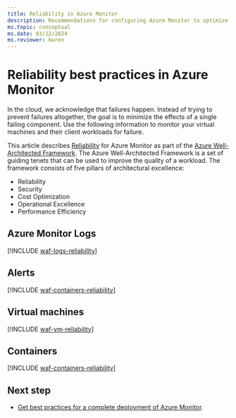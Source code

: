 ```yaml
---
title: Reliability in Azure Monitor
description: Recommendations for configuring Azure Monitor to optimize reliability.
ms.topic: conceptual
ms.date: 03/12/2024
ms.reviewer: bwren
---
```


# Reliability best practices in Azure Monitor

In the cloud, we acknowledge that failures happen. Instead of trying to prevent failures altogether, the goal is to minimize the effects of a single failing component. Use the following information to monitor your virtual machines and their client workloads for failure.

This article describes [Reliability](/azure/architecture/framework/reliability/) for Azure Monitor as part of the [Azure Well-Architected Framework](/azure/architecture/framework/). The Azure Well-Architected Framework is a set of guiding tenets that can be used to improve the quality of a workload. The framework consists of five pillars of architectural excellence:

- Reliability
- Security
- Cost Optimization
- Operational Excellence
- Performance Efficiency

## Azure Monitor Logs

[!INCLUDE [waf-logs-reliability](includes/waf-logs-reliability.md)]

## Alerts

[!INCLUDE [waf-containers-reliability](includes/waf-alerts-reliability.md)]

## Virtual machines

[!INCLUDE [waf-vm-reliability](includes/waf-vm-reliability.md)]

## Containers

[!INCLUDE [waf-containers-reliability](includes/waf-containers-reliability.md)]

## Next step

- [Get best practices for a complete deployment of Azure Monitor](best-practices.md).

